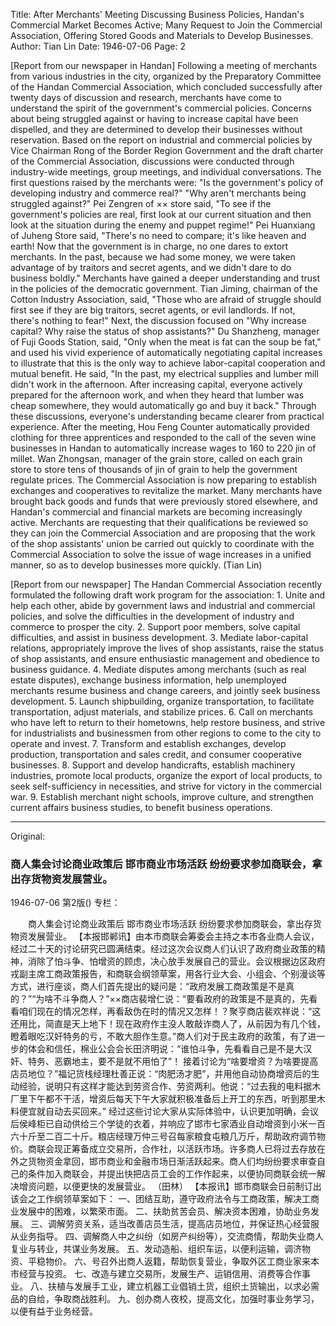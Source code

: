 Title: After Merchants' Meeting Discussing Business Policies, Handan's Commercial Market Becomes Active; Many Request to Join the Commercial Association, Offering Stored Goods and Materials to Develop Businesses.
Author: Tian Lin
Date: 1946-07-06
Page: 2

[Report from our newspaper in Handan] Following a meeting of merchants from various industries in the city, organized by the Preparatory Committee of the Handan Commercial Association, which concluded successfully after twenty days of discussion and research, merchants have come to understand the spirit of the government's commercial policies. Concerns about being struggled against or having to increase capital have been dispelled, and they are determined to develop their businesses without reservation. Based on the report on industrial and commercial policies by Vice Chairman Rong of the Border Region Government and the draft charter of the Commercial Association, discussions were conducted through industry-wide meetings, group meetings, and individual conversations. The first questions raised by the merchants were: "Is the government's policy of developing industry and commerce real?" "Why aren't merchants being struggled against?" Pei Zengren of ×× store said, "To see if the government's policies are real, first look at our current situation and then look at the situation during the enemy and puppet regime!" Pei Huanxiang of Juheng Store said, "There's no need to compare; it's like heaven and earth! Now that the government is in charge, no one dares to extort merchants. In the past, because we had some money, we were taken advantage of by traitors and secret agents, and we didn't dare to do business boldly." Merchants have gained a deeper understanding and trust in the policies of the democratic government. Tian Jiming, chairman of the Cotton Industry Association, said, "Those who are afraid of struggle should first see if they are big traitors, secret agents, or evil landlords. If not, there's nothing to fear!"
    Next, the discussion focused on "Why increase capital? Why raise the status of shop assistants?" Du Shanzheng, manager of Fuji Goods Station, said, "Only when the meat is fat can the soup be fat," and used his vivid experience of automatically negotiating capital increases to illustrate that this is the only way to achieve labor-capital cooperation and mutual benefit. He said, "In the past, my electrical supplies and lumber mill didn't work in the afternoon. After increasing capital, everyone actively prepared for the afternoon work, and when they heard that lumber was cheap somewhere, they would automatically go and buy it back."
    Through these discussions, everyone's understanding became clearer from practical experience. After the meeting, Hou Feng Counter automatically provided clothing for three apprentices and responded to the call of the seven wine businesses in Handan to automatically increase wages to 160 to 220 jin of millet. Wan Zhongsan, manager of the grain store, called on each grain store to store tens of thousands of jin of grain to help the government regulate prices. The Commercial Association is now preparing to establish exchanges and cooperatives to revitalize the market. Many merchants have brought back goods and funds that were previously stored elsewhere, and Handan's commercial and financial markets are becoming increasingly active. Merchants are requesting that their qualifications be reviewed so they can join the Commercial Association and are proposing that the work of the shop assistants' union be carried out quickly to coordinate with the Commercial Association to solve the issue of wage increases in a unified manner, so as to develop businesses more quickly.
                                                      (Tian Lin)

[Report from our newspaper] The Handan Commercial Association recently formulated the following draft work program for the association:
    1. Unite and help each other, abide by government laws and industrial and commercial policies, and solve the difficulties in the development of industry and commerce to prosper the city.
    2. Support poor members, solve capital difficulties, and assist in business development.
    3. Mediate labor-capital relations, appropriately improve the lives of shop assistants, raise the status of shop assistants, and ensure enthusiastic management and obedience to business guidance.
    4. Mediate disputes among merchants (such as real estate disputes), exchange business information, help unemployed merchants resume business and change careers, and jointly seek business development.
    5. Launch shipbuilding, organize transportation, to facilitate transportation, adjust materials, and stabilize prices.
    6. Call on merchants who have left to return to their hometowns, help restore business, and strive for industrialists and businessmen from other regions to come to the city to operate and invest.
    7. Transform and establish exchanges, develop production, transportation and sales credit, and consumer cooperative businesses.
    8. Support and develop handicrafts, establish machinery industries, promote local products, organize the export of local products, to seek self-sufficiency in necessities, and strive for victory in the commercial war.
    9. Establish merchant night schools, improve culture, and strengthen current affairs business studies, to benefit business operations.



<hr /> 

Original: 


### 商人集会讨论商业政策后  邯市商业市场活跃  纷纷要求参加商联会，拿出存货物资发展营业。

1946-07-06
第2版()
专栏：

　　商人集会讨论商业政策后
    邯市商业市场活跃
    纷纷要求参加商联会，拿出存货物资发展营业。
    【本报邯郸讯】由本市商联会筹委会主持之本市各业商人会议，经过二十天的讨论研究已圆满结束。经过这次会议商人们认识了政府商业政策的精神，消除了怕斗争、怕增资的顾虑，决心放手发展自己的营业。会议根据边区政府戎副主席工商政策报告，和商联会纲领草案，用各行业大会、小组会、个别漫谈等方式，进行座谈，商人们首先提出的疑问是：“政府发展工商政策是不是真的？”“为啥不斗争商人？”××商店裴增仁说：“要看政府的政策是不是真的，先看看咱们现在的情况怎样，再看敌伪在时的情况又怎样！？聚亨商店裴欢祥说：“这还用比，简直是天上地下！现在政府作主没人敢敲诈商人了，从前因为有几个钱，瞪着眼吃汉奸特务的亏，不敢大胆作生意。”商人们对于民主政府的政策，有了进一步的体会和信任，棉业公会会长田济明说：“谁怕斗争，先看看自己是不是大汉奸、特务、恶霸地主，要不是就不用怕了”！
    接着讨论为“啥要增资？为啥要提高店员地位？”福记货栈经理杜善正说：“肉肥汤才肥”，并用他自动协商增资后的生动经验，说明只有这样才能达到劳资合作、劳资两利。他说：“过去我的电料据木厂里下午都不干活，增资后每天下午大家就积极准备后上开工的东西，听到那里木料便宜就自动去买回来。”
    经过这些讨论大家从实际体验中，认识更加明确，会议后侯峰柜已自动供给三个学徒的衣着，并响应了邯市七家酒业自动增资到小米一百六十斤至二百二十斤。粮店经理万仲三号召每家粮食屯粮几万斤，帮助政府调节物价。商联会现正筹备成立交易所，合作社，以活跃市场。许多商人已将过去存放在外之货物资金拿回，邯市商业和金融市场日渐活跃起来。商人们均纷纷要求审查自己的条件加入商联会，并提出快把店员工会的工作作起来，以便协同商联会统一解决增资问题，以便更快的发展营业。
                                                      （田林）
    【本报讯】邯市商联会日前制订出该会之工作纲领草案如下：
    一、团结互助，遵守政府法令与工商政策，解决工商业发展中的困难，以繁荣市面。
    二、扶助贫苦会员、解决资本困难，协助业务发展。
    三、调解劳资关系，适当改善店员生活，提高店员地位，并保证热心经营服从业务指导。
    四、调解商人中之纠纷（如房产纠纷等），交流商情，帮助失业商人复业与转业，共谋业务发展。
    五、发动造船、组织车运，以便利运输，调济物资、平稳物价。
    六、号召外出商人返籍，帮助恢复营业，争取外区工商业家来本市经营与投资。
    七、改造与建立交易所，发展生产、运销信用、消费等合作事业。
    八、扶植与发展手工业，建立机器工业倡销土货，组织土货输出，以求必需品的自给，争取商战胜利。
    九、创办商人夜校，提高文化，加强时事业务学习，以便有益于业务经营。
